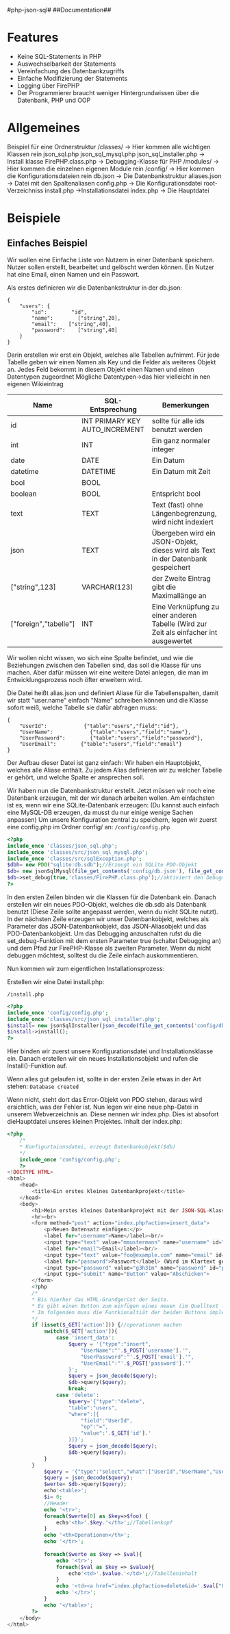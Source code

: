 #php-json-sql#
##Documentation##

# Features

* Keine SQL-Statements in PHP
* Auswechselbarkeit der Statements
* Vereinfachung des Datenbankzugriffs
* Einfache Modifizierung der Statements
* Logging über FirePHP
* Der Programmierer braucht weniger Hintergrundwissen über die Datenbank, PHP und OOP

# Allgemeines
Beispiel für eine Ordnerstruktur
/classes/ -> Hier kommen alle wichtigen Klassen rein
    json_sql.php
    json_sql_mysql.php
    json_sql_installer.php -> Install klasse
    FirePHP.class.php -> Debugging-Klasse für PHP
/modules/ -> Hier kommen die einzelnen eigenen Module rein
/config/ -> Hier kommen die Konfigurationsdateien rein
    db.json -> Die Datenbankstruktur
    aliases.json -> Datei mit den Spaltenaliasen
    config.php -> Die Konfigurationsdatei
root-Verzeichniss
install.php ->Installationsdatei
index.php -> Die Hauptdatei

# Beispiele

## Einfaches Beispiel

Wir wollen eine Einfache Liste von Nutzern in einer Datenbank speichern. Nutzer sollen erstellt, bearbeitet und gelöscht werden können. Ein Nutzer hat eine Email, einen Namen und ein Passwort.

Als erstes definieren wir die Datenbankstruktur in der db.json:
```
{
    "users": {
        "id":        "id",
        "name":        ["string",20],
        "email":    ["string",40],
        "password":    ["string",40]
    }
}
```

Darin erstellen wir erst ein Objekt, welches alle Tabellen aufnimmt. Für jede Tabelle geben wir einen Namen als Key und die Felder als weiteres Objekt an.
Jedes Feld bekommt in diesem Objekt einen Namen und einen Datentypen zugeordnet
Mögliche Datentypen->das hier vielleicht in nen eigenen Wikieintrag

Name     |       SQL-Entsprechung         | Bemerkungen
---------|--------------------------------|-----------------
id       | INT PRIMARY KEY AUTO_INCREMENT | sollte für alle ids benutzt werden
int      | INT                            | Ein ganz normaler integer
date     | DATE                           | Ein Datum
datetime | DATETIME                       | Ein Datum mit Zeit
bool     | BOOL                           |
boolean  | BOOL                           | Entspricht bool
text     | TEXT                           | Text (fast) ohne Längenbegrenzung, wird nicht indexiert
json     | TEXT                           | Übergeben wird ein JSON-Objekt, dieses wird als Text in der Datenbank gespeichert
["string",123]  |  VARCHAR(123)           | der Zweite Eintrag gibt die Maximallänge an
["foreign","tabelle"] | INT               | Eine Verknüpfung zu einer anderen Tabelle (Wird zur Zeit als einfacher int ausgewertet

Wir wollen nicht wissen, wo sich eine Spalte befindet, und wie die Beziehungen zwischen den Tabellen sind, das soll die Klasse für uns machen. Aber dafür müssen wir eine weitere Datei anlegen, die man im Entwicklungsprozess noch öfter erweitern wird.

Die Datei heißt alias.json und definiert Aliase für die Tabellenspalten, damit wir statt "user.name" einfach "Name"  schreiben können und die Klasse sofort weiß, welche Tabelle sie dafür abfragen muss:
```
{
    "UserId":            {"table":"users","field":"id"},
    "UserName":            {"table":"users","field":"name"},
    "UserPassword":        {"table":"users","field":"password"},
    "UserEmail":        {"table":"users","field":"email"}
}
```

Der Aufbau dieser Datei ist ganz einfach: Wir haben ein Hauptobjekt, welches alle Aliase enthält. Zu jedem Alias definieren wir zu welcher Tabelle er gehört, und welche Spalte er ansprechen soll.

Wir haben nun die Datenbankstruktur erstellt. Jetzt müssen wir noch eine Datenbank erzeugen, mit der wir danach arbeiten wollen.
Am einfachsten ist es, wenn wir eine SQLite-Datenbank erzeugen: (Du kannst auch einfach eine MySQL-DB erzeugen, da musst du nur einige wenige Sachen anpassen)
Um unsere Konfiguration zentral zu speichern, legen wir zuerst eine config.php  im Ordner config/ an:
`/config/config.php`
```php
<?php
include_once 'classes/json_sql.php';
include_once 'classes/src/json_sql_mysql.php';
include_once 'classes/src/sqlException.php';
$dbh= new PDO("sqlite:db.sdb");//Erzeugt ein SQLite PDO-Objekt
$db= new jsonSqlMysql(file_get_contents('config/db.json'), file_get_contents('config/aliases.json'),$dbh);//Erzeugt das JSON-Mysql-Objekt
$db->set_debug(true,'classes/FirePHP.class.php');//aktiviert den Debugmodus
?>
```

In den ersten Zeilen binden wir die Klassen für die Datenbank ein. Danach erstellen wir ein neues PDO-Objekt, welches die db.sdb als Datenbank benutzt (Diese Zeile sollte angepasst werden, wenn du nicht SQLite nutzt). In der nächsten Zeile erzeugen wir unser Datenbankobjekt, welches als Parameter das JSON-Datenbankobjekt, das JSON-Aliasobjekt und das PDO-Datenbankobjekt. Um das Debugging anzuschalten rufst du die set_debug-Funktion mit dem ersten Parameter true (schaltet Debugging an) und dem Pfad zur FirePHP-Klasse als zweiten Parameter. Wenn du nicht debuggen möchtest, solltest du die Zeile einfach auskommentieren.

Nun kommen wir zum eigentlichen Installationsprozess:

Erstellen wir eine Datei install.php:

`/install.php`
```php
<?php
include_once 'config/config.php';
include_once 'classes/src/json_sql_installer.php';
$install= new jsonSqlInstaller(json_decode(file_get_contents('config/db.json'),$dbh),true); // Das True bei MySQL weglassen!
$install->install();
?>
```

Hier binden wir zuerst unsere Konfigurationsdatei und Installationsklasse ein. Danach erstellen wir ein neues Installationsobjekt und rufen die Install()-Funktion auf.

Wenn alles gut gelaufen ist, sollte in der ersten Zeile etwas in der Art stehen:
`Database created`

Wenn nicht, steht dort das Error-Objekt von PDO stehen, daraus wird ersichtlich, was der Fehler ist.
Nun legen wir eine neue php-Datei in unserem Webverzeichnis an. Diese nennen wir index.php. Dies ist absofort dieHauptdatei unseres kleinen Projektes.
Inhalt der index.php:

```php
<?php
    /*
    * Konfigurtaionsdatei, erzeugt Datenbankobjekt($db)
    */
    include_once 'config/config.php';
    ?>
<!DOCTYPE HTML>
<html>
    <head>
        <title>Ein erstes kleines Datenbankprojekt</title>
    </head>
    <body>
        <h1>Mein erstes kleines Datenbankprojekt mit der JSON-SQL-Klasse</h1>
        <hr><br>
        <form method="post" action="index.php?action=insert_data">
            <p>Neuen Datensatz einfügen:</p>
            <label for="username">Name</label><br/>
            <input type="text" value="mmustermann" name="username" id="username" /><br/>
            <label for="email">Email</label><br/>
            <input type="text" value="foo@example.com" name="email" id="email" /><br/>
            <label for="password">Passwort</label> (Wird im Klartext gespeichert)<br/>
            <input type="password" value="g3h31m" name="password" id="password" /><br/>
            <input type="submit" name="Button" value="Abschicken">
        </form>
        <?php
        /*
        * Bis hierher das HTML-Grundgerüst der Seite.
        * Es gibt einen Button zum einfügen eines neuen (im Quelltext festgelegten Datensatzes), und einem zum Abrufen aller Datensätzte in unserer kleinen Datenbank.
        * Im folgenden muss die Funtkionaltiät der beiden Buttons implementiert werden
        */
        if (isset($_GET['action'])) {//operationen machen
            switch($_GET['action']){
                case 'insert_data':
                    $query = '{"type":"insert",
                        "UserName":"'.$_POST['username'].'",
                        "UserPassword":"'.$_POST['email'].'",
                        "UserEmail":"'.$_POST['password'].'"
                    }';
                    $query = json_decode($query);
                    $db->query($query);
                    break;
                case 'delete':
                    $query='{"type":"delete",
                    "table":"users",
                    "where":[{
                        "field":"UserId",
                        "op":"=",
                        "value":'.$_GET['id'].'
                    }]}';
                    $query = json_decode($query);
                    $db->query($query);
            }
        }
            $query = '{"type":"select","what":["UserId","UserName","UserPassword","UserEmail"]}';
            $query = json_decode($query);
            $werte= $db->query($query);
            echo'<table>';
            $i= 0;
            //Header
            echo '<tr>';
            foreach($werte[0] as $key=>$foo) {
                echo'<th>'.$key.'</th>';//Tabellenkopf                
            }
            echo '<th>Operationen</th>';
            echo '</tr>';
            
            foreach($werte as $key => $val){
                echo '<tr>';
                foreach($val as $key => $value){
                    echo'<td>'.$value.'</td>';//Tabelleninhalt
                }
                echo '<td><a href="index.php?action=delete&id='.$val["UserId"].'">delete</a> </td>';
                echo '</tr>';
            }
            echo '</table>';
        ?>
    </body>
</html>
```
